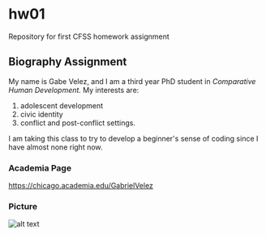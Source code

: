 # hw01
Repository for first CFSS homework assignment

## Biography Assignment
My name is Gabe Velez, and I am a third year PhD student in *Comparative Human Development.*  My interests are: 
1. adolescent development
2. civic identity
3. conflict and post-conflict settings.  

I am taking this class to try to develop a beginner's sense of coding since I have almost none right now.

### Academia Page
https://chicago.academia.edu/GabrielVelez

### Picture
![alt text](https://0.academia-photos.com/17178593/4739123/5533492/s200_gabriel.velez.jpg)